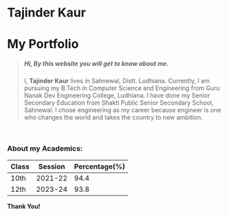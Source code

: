 # Tajinder Kaur
# My Portfolio

> ##### Hi, By this website you will get to know about me.
>I, **Tajinder Kaur** lives in Sahnewal, Distt. Ludhiana. Currently, I am pursuing my B.Tech in Computer Science and Engineering from Guru Nanak Dev Engineering College, Ludhiana. I have done my Senior Secondary Education from Shakti Public Senior Secondary School, Sahnewal. I chose engineering as my career because engineer is one who changes the world and takes the country to new ambition.    

<br/> 

### About my Academics:
| Class     | Session   | Percentage(%) |
|--------|-------|--------|
| 10th  | 2021-22  | 94.4 |
| 12th   | 2023-24  | 93.8 |


 **Thank You!** 
